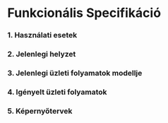 # Funkcionális Specifikáció
### 1. Használati esetek
### 2. Jelenlegi helyzet
### 3. Jelenlegi üzleti folyamatok modellje
### 4. Igényelt üzleti folyamatok
### 5. Képernyőtervek
